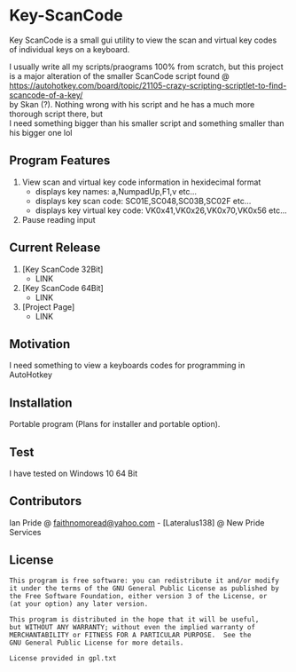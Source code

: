 # Key-ScanCode
Key ScanCode is a small gui utility to view the scan and virtual key codes<br />
of individual keys on a keyboard.<br />

I usually write all my scripts/praograms 100% from scratch, but this project<br />
is a major alteration of the smaller ScanCode script found @<br />
https://autohotkey.com/board/topic/21105-crazy-scripting-scriptlet-to-find-scancode-of-a-key/<br />
by Skan (?). Nothing wrong with his script and he has a much more thorough script there, but<br />
I need something bigger than his smaller script and something smaller than his bigger one lol<br />

## Program Features
1. View scan and virtual key code information in hexidecimal format
	- displays key names: a,NumpadUp,F1,v etc...
	- displays key scan code: SC01E,SC048,SC03B,SC02F etc...
	- displays key virtual key code: VK0x41,VK0x26,VK0x70,VK0x56 etc...
2. Pause reading input
	
## Current Release
1. [Key ScanCode 32Bit]
	- LINK
1. [Key ScanCode 64Bit]
	- LINK
1. [Project Page]
	- LINK
	
## Motivation
I need something to view a keyboards codes for programming in AutoHotkey

## Installation

Portable program (Plans for installer and portable option).


## Test
I have tested on Windows 10 64 Bit

## Contributors

Ian Pride @ faithnomoread@yahoo.com - [Lateralus138] @ New Pride Services 

## License

	This program is free software: you can redistribute it and/or modify
    it under the terms of the GNU General Public License as published by
    the Free Software Foundation, either version 3 of the License, or
    (at your option) any later version.

    This program is distributed in the hope that it will be useful,
    but WITHOUT ANY WARRANTY; without even the implied warranty of
    MERCHANTABILITY or FITNESS FOR A PARTICULAR PURPOSE.  See the
    GNU General Public License for more details.

	License provided in gpl.txt